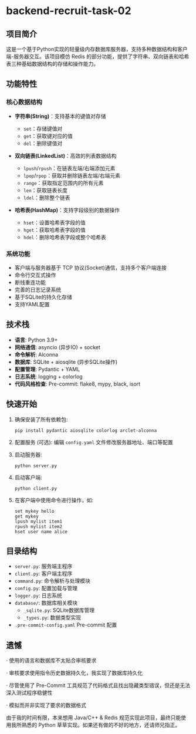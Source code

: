# backend-recruit-task-02

## 项目简介

这是一个基于Python实现的轻量级内存数据库服务器，支持多种数据结构和客户端-服务器交互。该项目模仿 Redis 的部分功能，提供了字符串、双向链表和哈希表三种基础数据结构的存储和操作能力。

## 功能特性

### 核心数据结构

- **字符串(String)**：支持基本的键值对存储
  - `set`：存储键值对
  - `get`：获取键对应的值
  - `del`：删除键值对

- **双向链表(LinkedList)**：高效的列表数据结构
  - `lpush`/`rpush`：在链表左端/右端添加元素
  - `lpop`/`rpop`：获取并删除链表左端/右端元素
  - `range`：获取指定范围内的所有元素
  - `len`：获取链表长度
  - `ldel`：删除整个链表

- **哈希表(HashMap)**：支持字段级别的数据操作
  - `hset`：设置哈希表字段的值
  - `hget`：获取哈希表字段的值
  - `hdel`：删除哈希表字段或整个哈希表

### 系统功能

- 客户端与服务器基于 TCP 协议(Socket)通信，支持多个客户端连接
- 命令行交互式操作
- 断线重连功能
- 完善的日志记录系统
- 基于SQLite的持久化存储
- 支持YAML配置

## 技术栈

- **语言**: Python 3.9+
- **网络通信**: asyncio (异步IO) + socket
- **命令解析**: Alconna
- **数据库**: SQLite + aiosqlite (异步SQLite操作)
- **配置管理**: Pydantic + YAML
- **日志系统**: logging + colorlog
- **代码风格检查**: Pre-commit: flake8, mypy, black, isort

## 快速开始

1. 确保安装了所有依赖包:
   ```
   pip install pydantic aiosqlite colorlog arclet-alconna
   ```

2. 配置服务 (可选):
   编辑 `config.yaml` 文件修改服务器地址、端口等配置

3. 启动服务器:
   ```
   python server.py
   ```

4. 启动客户端:
   ```
   python client.py
   ```

5. 在客户端中使用命令进行操作，如:
   ```
   set mykey hello
   get mykey
   lpush mylist item1
   rpush mylist item2
   hset user name alice
   ```

## 目录结构

- `server.py`: 服务端主程序
- `client.py`: 客户端主程序
- `command.py`: 命令解析与处理模块
- `config.py`: 配置加载与管理
- `logger.py`: 日志系统
- `database/`: 数据库相关模块
  - `_sqlite.py`: SQLite数据库管理
  - `_types.py`: 数据类型实现
- `.pre-commit-config.yaml` Pre-commit 配置

## 遗憾

· 使用的语言和数据库不太贴合审核要求

· 审核要求使用指令历史数据持久化，我实现了数据库持久化

· 尽管使用了 Pre-Commit 工具规范了代码格式且找出隐藏类型错误，但还是无法深入测试程序稳健性

· 模拟而并非实现了要求的数据格式

由于我的时间有限，本来想用 Java/C++ & Redis 规范实现此项目，最终只能使用我所熟悉的 Python 草草实现。如果还有做的不好的地方，还请师兄指正。